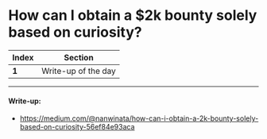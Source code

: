 # How can I obtain a $2k bounty solely based on curiosity?

Index | Section
--- | ---
**1** | Write-up of the day

___


#### Write-up: 

* https://medium.com/@nanwinata/how-can-i-obtain-a-2k-bounty-solely-based-on-curiosity-56ef84e93aca
